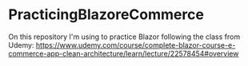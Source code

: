 # PracticingBlazoreCommerce
On this repository I'm using to practice Blazor following the class from Udemy: https://www.udemy.com/course/complete-blazor-course-e-commerce-app-clean-architecture/learn/lecture/22578454#overview

